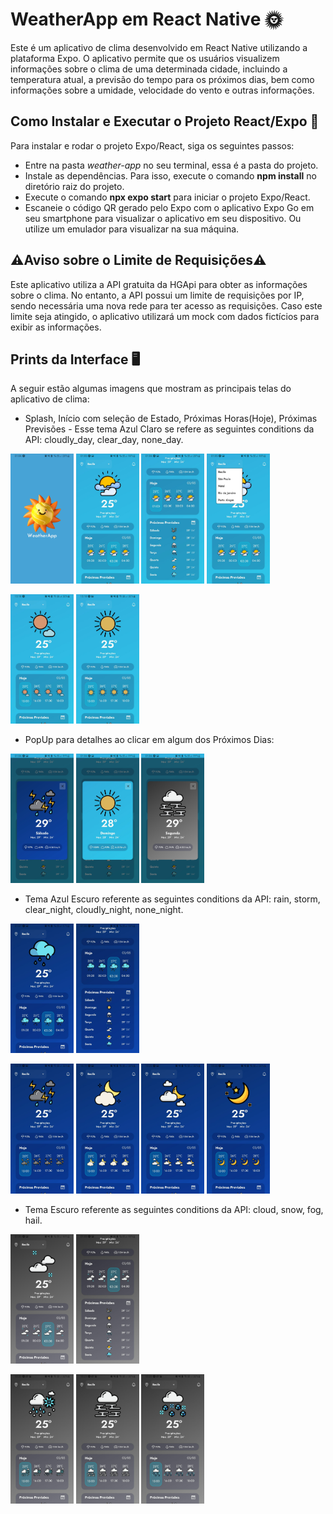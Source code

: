 # WeatherApp em React Native 🌞
Este é um aplicativo de clima desenvolvido em React Native utilizando a plataforma Expo. O aplicativo permite que os usuários visualizem informações sobre o clima de uma determinada cidade, incluindo a temperatura atual, a previsão do tempo para os próximos dias, bem como informações sobre a umidade, velocidade do vento e outras informações.

## Como Instalar e Executar o Projeto React/Expo 🔨
Para instalar e rodar o projeto Expo/React, siga os seguintes passos:

* Entre na pasta *weather-app* no seu terminal, essa é a pasta do projeto.
* Instale as dependências. Para isso, execute o comando **npm install** no diretório raiz do projeto.
* Execute o comando **npx expo start** para iniciar o projeto Expo/React.
* Escaneie o código QR gerado pelo Expo com o aplicativo Expo Go em seu smartphone para visualizar o aplicativo em seu dispositivo. Ou utilize um emulador para visualizar na sua máquina.

## ⚠️Aviso sobre o Limite de Requisições⚠️
Este aplicativo utiliza a API gratuita da HGApi para obter as informações sobre o clima. No entanto, a API possui um limite de requisições por IP, sendo necessária uma nova rede para ter acesso as requisições. Caso este limite seja atingido, o aplicativo utilizará um mock com dados fictícios para exibir as informações.

## Prints da Interface 🖥️
A seguir estão algumas imagens que mostram as principais telas do aplicativo de clima:
* Splash, Início com seleção de Estado, Próximas Horas(Hoje), Próximas Previsões - Esse tema Azul Claro se refere as seguintes conditions da API: cloudly_day, clear_day, none_day.
<p>
<img src="https://github.com/Diegospf/mobile-weather-app/blob/main/images/splash.jpeg" width="20%" />
<img src="https://github.com/Diegospf/mobile-weather-app/blob/main/images/home.jpeg" width="20%" />
<img src="https://github.com/Diegospf/mobile-weather-app/blob/main/images/forecast.jpeg" width="20%" />
<img src="https://github.com/Diegospf/mobile-weather-app/blob/main/images/selectLocation.jpeg" width="20%" />
</p>
<p>
<img src="https://github.com/Diegospf/mobile-weather-app/blob/main/images/cloud_day.jpeg" width="20%" />
<img src="https://github.com/Diegospf/mobile-weather-app/blob/main/images/none_day.jpeg" width="20%" />
</p>

* PopUp para detalhes ao clicar em algum dos Próximos Dias:
<p>
<img src="https://github.com/Diegospf/mobile-weather-app/blob/main/images/popup1.jpeg" width="20%" />
<img src="https://github.com/Diegospf/mobile-weather-app/blob/main/images/popup2.jpeg" width="20%" />
<img src="https://github.com/Diegospf/mobile-weather-app/blob/main/images/popup3.jpeg" width="20%" />
</p>

* Tema Azul Escuro referente as seguintes conditions da API: rain, storm, clear_night, cloudly_night, none_night.
<p>
<img src="https://github.com/Diegospf/mobile-weather-app/blob/main/images/BgBlue.jpeg" width="20%" />
<img src="https://github.com/Diegospf/mobile-weather-app/blob/main/images/BgBlueForecast.jpeg" width="20%" />
</p>

<p>
<img src="https://github.com/Diegospf/mobile-weather-app/blob/main/images/stormBgBlue.jpeg" width="20%" />
<img src="https://github.com/Diegospf/mobile-weather-app/blob/main/images/clearBgBlue.jpeg" width="20%" />
<img src="https://github.com/Diegospf/mobile-weather-app/blob/main/images/cloudBgBlue.jpeg" width="20%" />
<img src="https://github.com/Diegospf/mobile-weather-app/blob/main/images/noneBgBlue.jpeg" width="20%" />
</p>

* Tema Escuro referente as seguintes conditions da API: cloud, snow, fog, hail.
<p>
<img src="https://github.com/Diegospf/mobile-weather-app/blob/main/images/bgDark.jpeg" width="20%" />
<img src="https://github.com/Diegospf/mobile-weather-app/blob/main/images/bgDarkForecast.jpeg" width="20%" />
</p>
<p>
<img src="https://github.com/Diegospf/mobile-weather-app/blob/main/images/snowBgDark.jpeg" width="20%" />
<img src="https://github.com/Diegospf/mobile-weather-app/blob/main/images/fogBgDark.jpeg" width="20%" />
<img src="https://github.com/Diegospf/mobile-weather-app/blob/main/images/hailBgDark.jpeg" width="20%" />
</p>
